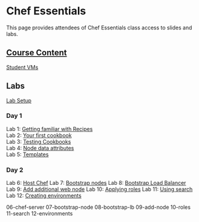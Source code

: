 # Chef Essentials 

This page provides attendees of Chef Essentials class access to slides and labs. 

## [Course Content](http://bit.ly/chef-essentials-slides)

[Student VMs](https://docs.google.com/spreadsheets/d/1OCU-pG-2col7z6OSHSIy2ayZ-i5ntml7YJSqQPYREJo/edit?usp=sharing)


## Labs

[Lab Setup](labs/001-setup/)

### Day 1
Lab 1: [Getting familiar with Recipes](labs/01-recipes/)  
Lab 2: [Your first cookbook](labs/02-first-cookbook/)  
Lab 3: [Testing Cookbooks](labs/03-cookbook-tests/)  
Lab 4: [Node data attributes](labs/04-ohai/)  
Lab 5: [Templates](labs/05-templates/)  

### Day 2 
Lab 6: [Host Chef](labs/06-chef-server)
Lab 7: [Bootstrap nodes](labs/07-bootstrap-node)
Lab 8: [Bootstrap Load Balancer](labs/08-bootstrap-lb)
Lab 9: [Add additional web node](labs/09-add-node)
Lab 10: [Applying roles](labs/10-roles)
Lab 11: [Using search](labs/11-search)
Lab 12: [Creating environments](labs/12-environments)


06-chef-server
07-bootstrap-node
08-bootstrap-lb
09-add-node
10-roles
11-search
12-environments

